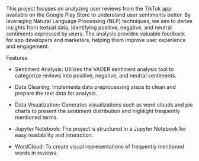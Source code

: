 This project focuses on analyzing user reviews from the TikTok app available on the Google Play Store to understand user sentiments better. By leveraging Natural Language Processing (NLP) techniques, we aim to derive insights from textual data, identifying positive, negative, and neutral sentiments expressed by users. The analysis provides valuable feedback for app developers and marketers, helping them improve user experience and engagement.

Features

- Sentiment Analysis: Utilizes the VADER sentiment analysis tool to categorize reviews into positive, negative, and neutral sentiments.

- Data Cleaning: Implements data preprocessing steps to clean and prepare the text data for analysis.

- Data Visualization: Generates visualizations such as word clouds and pie charts to present the sentiment distribution and highlight frequently mentioned terms.

- Jupyter Notebook: The project is structured in a Jupyter Notebook for easy readability and interaction.

- WordCloud: To create visual representations of frequently mentioned words in reviews.
